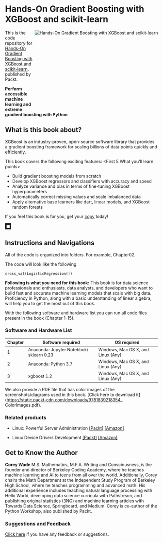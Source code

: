 # Hands-On Gradient Boosting with XGBoost and scikit-learn

<a href="https://www.packtpub.com/product/hands-on-gradient-boosting-with-xgboost-and-scikit-learn/9781839218354"><img src="https://static.packt-cdn.com/products/9781839218354/cover/smaller" alt="Hands-On Gradient Boosting with XGBoost and scikit-learn" height="256px" align="right"></a>

This is the code repository for [Hands-On Gradient Boosting with XGBoost and scikit-learn](https://www.packtpub.com/product/hands-on-gradient-boosting-with-xgboost-and-scikit-learn/9781839218354), published by Packt.

**Perform accessible machine learning and extreme gradient boosting with Python**

## What is this book about?
XGBoost is an industry-proven, open-source software library that provides a gradient boosting framework for scaling billions of data points quickly and efficiently.

This book covers the following exciting features: <First 5 What you'll learn points>
* Build gradient boosting models from scratch
* Develop XGBoost regressors and classifiers with accuracy and speed
* Analyze variance and bias in terms of fine-tuning XGBoost hyperparameters
* Automatically correct missing values and scale imbalanced data
* Apply alternative base learners like dart, linear models, and XGBoost random forests

If you feel this book is for you, get your [copy](https://www.amazon.com/dp/10DigitISBN) today!

<a href="https://www.packtpub.com/?utm_source=github&utm_medium=banner&utm_campaign=GitHubBanner"><img src="https://raw.githubusercontent.com/PacktPublishing/GitHub/master/GitHub.png" 
alt="https://www.packtpub.com/" border="5" /></a>


## Instructions and Navigations
All of the code is organized into folders. For example, Chapter02.

The code will look like the following:
```
cross_val(LogisticRegression()) 
```

**Following is what you need for this book:**
This book is for data science professionals and enthusiasts, data analysts, and developers who want to build fast and accurate machine learning models that scale with big data. Proficiency in Python, along with a basic understanding of linear algebra, will help you to get the most out of this book.

With the following software and hardware list you can run all code files present in the book (Chapter 1-15).

### Software and Hardware List

| Chapter  | Software required                   | OS required                        |
| -------- | ------------------------------------| -----------------------------------|
| 1        |Anaconda: Jupyter Notebbok/ sklearn 0.23                    | Windows, Mac OS X, and Linux (Any) |
| 2        | Anaconda: Python 3.7           | Windows, Mac OS X, and Linux (Any) |
| 3        | xgboost 1.2            | Windows, Mac OS X, and Linux (Any) |


We also provide a PDF file that has color images of the screenshots/diagrams used in this book. [Click here to download it](https://static.packt-cdn.com/downloads/9781839218354_ ColorImages.pdf).


### Related products <Other books you may enjoy>
* Linux: Powerful Server Administration [[Packt]](https://www.packtpub.com/networking-and-servers/linux-powerful-server-administration?utm_source=github&utm_medium=repository&utm_campaign=9781788293778) [[Amazon]](https://www.amazon.com/dp/1788293770)

* Linux Device Drivers Development [[Packt]](https://www.packtpub.com/networking-and-servers/linux-device-drivers-development?utm_source=github&utm_medium=repository&utm_campaign=9781785280009) [[Amazon]](https://www.amazon.com/dp/1788293770)

## Get to Know the Author
**Corey Wade**
M.S. Mathematics, M.F.A. Writing and Consciousness, is the founder and director of Berkeley Coding Academy, where he teaches machine learning and AI to teens from all over the world. Additionally, Corey chairs the Math Department at the Independent Study Program of Berkeley High School, where he teaches programming and advanced math. His additional experience includes teaching natural language processing with Hello World, developing data science curricula with Pathstream, and publishing original statistics (3NG) and machine learning articles with Towards Data Science, Springboard, and Medium. Corey is co-author of the Python Workshop, also published by Packt.

### Suggestions and Feedback
[Click here](https://docs.google.com/forms/d/e/1FAIpQLSdy7dATC6QmEL81FIUuymZ0Wy9vH1jHkvpY57OiMeKGqib_Ow/viewform) if you have any feedback or suggestions.
